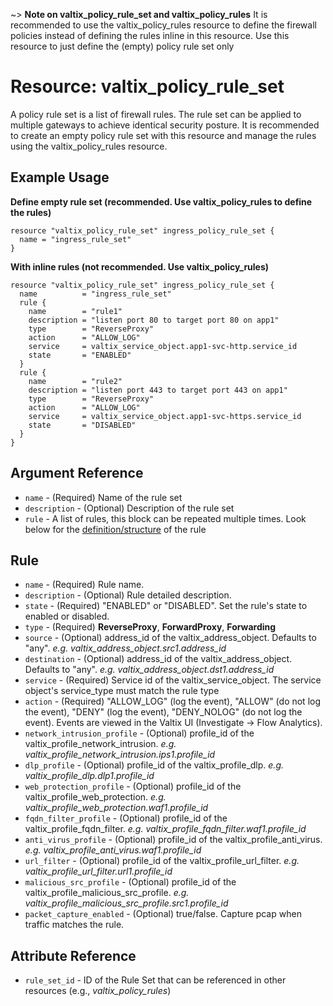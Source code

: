~> **Note on valtix_policy_rule_set and valtix_policy_rules**
It is recommended to use the valtix_policy_rules resource to define the firewall policies instead of defining the rules inline in this resource. Use this resource to just define the (empty) policy rule set only

# Resource: valtix_policy_rule_set
A policy rule set is a list of firewall rules. The rule set can be applied to multiple gateways to achieve identical security posture. It is recommended to create an empty policy rule set with this resource and manage the rules using the valtix_policy_rules resource.

## Example Usage

**Define empty rule set (recommended. Use valtix_policy_rules to define the rules)**
```hcl
resource "valtix_policy_rule_set" ingress_policy_rule_set {
  name = "ingress_rule_set"
}
```

**With inline rules (not recommended. Use valtix_policy_rules)**
```hcl
resource "valtix_policy_rule_set" ingress_policy_rule_set {
  name          = "ingress_rule_set"
  rule {
    name        = "rule1"
    description = "listen port 80 to target port 80 on app1"
    type        = "ReverseProxy"
    action      = "ALLOW_LOG"
    service     = valtix_service_object.app1-svc-http.service_id
    state       = "ENABLED"
  }
  rule {
    name        = "rule2"
    description = "listen port 443 to target port 443 on app1"
    type        = "ReverseProxy"
    action      = "ALLOW_LOG"
    service     = valtix_service_object.app1-svc-https.service_id
    state       = "DISABLED"
  }
}
```

## Argument Reference
* `name` - (Required) Name of the rule set
* `description` - (Optional) Description of the rule set
* `rule` - A list of rules, this block can be repeated multiple times. Look below for the [definition/structure](#rule) of the rule

## Rule
* `name` - (Required) Rule name.
* `description` - (Optional) Rule detailed description.
* `state` - (Required) "ENABLED" or "DISABLED". Set the rule's state to enabled or disabled.
* `type` - (Required) **ReverseProxy**, **ForwardProxy**, **Forwarding**
* `source` - (Optional) address_id of the valtix_address_object. Defaults to "any". *e.g. valtix_address_object.src1.address_id*
* `destination` - (Optional) address_id of the valtix_address_object. Defaults to "any". *e.g. valtix_address_object.dst1.address_id*
* `service` - (Required) Service id of the valtix_service_object. The service object's service_type must match the rule type
* `action` - (Required) "ALLOW_LOG" (log the event), "ALLOW" (do not log the event), "DENY" (log the event), "DENY_NOLOG" (do not log the event).  Events are viewed in the Valtix UI (Investigate -> Flow Analytics).
* `network_intrusion_profile` - (Optional) profile_id of the valtix_profile_network_intrusion. *e.g. valtix_profile_network_intrusion.ips1.profile_id*
* `dlp_profile` - (Optional) profile_id of the valtix_profile_dlp. *e.g. valtix_profile_dlp.dlp1.profile_id*
* `web_protection_profile` - (Optional) profile_id of the valtix_profile_web_protection. *e.g. valtix_profile_web_protection.waf1.profile_id*
* `fqdn_filter_profile` - (Optional) profile_id of the valtix_profile_fqdn_filter. *e.g. valtix_profile_fqdn_filter.waf1.profile_id*
* `anti_virus_profile` - (Optional) profile_id of the valtix_profile_anti_virus. *e.g. valtix_profile_anti_virus.waf1.profile_id*
* `url_filter` - (Optional) profile_id of the valtix_profile_url_filter. *e.g. valtix_profile_url_filter.url1.profile_id*
* `malicious_src_profile` - (Optional) profile_id of the valtix_profile_malicious_src_profile. *e.g. valtix_profile_malicious_src_profile.src1.profile_id*
* `packet_capture_enabled` - (Optional) true/false. Capture pcap when traffic matches the rule.

## Attribute Reference
* `rule_set_id` - ID of the Rule Set that can be referenced in other resources (e.g., *valtix_policy_rules*)
